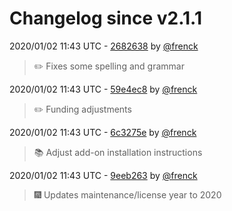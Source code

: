 # Changelog since v2.1.1

2020/01/02 11:43 UTC - [2682638](https://github.com/hassio-addons/addon-ide/commit/26826383b4eb4d97ace0b737d1d8c24fbcf03f22) by [@frenck](https://github.com/frenck)
> :pencil2: Fixes some spelling and grammar 

2020/01/02 11:43 UTC - [59e4ec8](https://github.com/hassio-addons/addon-ide/commit/59e4ec82114f1406f345cac52903e3b7e52417d6) by [@frenck](https://github.com/frenck)
> :pencil2: Funding adjustments 

2020/01/02 11:43 UTC - [6c3275e](https://github.com/hassio-addons/addon-ide/commit/6c3275ef79787a6e1189f24f12ae1ebd7d001f27) by [@frenck](https://github.com/frenck)
> :books: Adjust add-on installation instructions 

2020/01/02 11:43 UTC - [9eeb263](https://github.com/hassio-addons/addon-ide/commit/9eeb263c8d95f921fd84694d78fcd106300fee1d) by [@frenck](https://github.com/frenck)
> :fireworks: Updates maintenance/license year to 2020 

